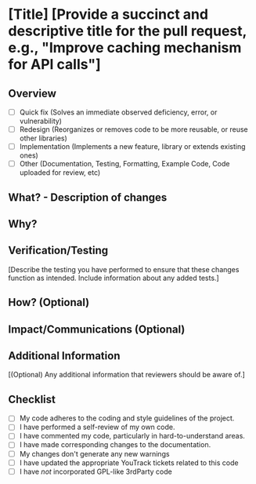# [Title]  [Provide a succinct and descriptive title for the pull request, e.g., "Improve caching mechanism for API calls"]

## Overview

- [ ] Quick fix (Solves an immediate observed deficiency, error, or vulnerability)
- [ ] Redesign (Reorganizes or removes code to be more reusable, or reuse other libraries)
- [ ] Implementation (Implements a new feature, library or extends existing ones)
- [ ] Other (Documentation, Testing, Formatting, Example Code, Code uploaded for review, etc)

## What? - Description of changes

<!-- Explain what changes were made. Add link any related issues. Is this a "Major" or "Minor" change based on <https://semver.org/> terminology? Indicate if this is a Major change. -->
<!-- recommended reading: <https://www.pullrequest.com/blog/writing-a-great-pull-request-description/> -->

## Why?

<!-- Provide a description of why these changes are being made. Include the reasons behind these changes and any relevant context. This is one of the most important sections. The code differences will tell us what changed, but it will not tell us why it needs to change. -->

## Verification/Testing

[Describe the testing you have performed to ensure that these changes function as intended. Include information about any added tests.]

## How? (Optional) 

<!-- Include details of the implementation that aren't necessarily obvious from the code. This could also include links to papers or tutorial used to figure out how to write this code. -->

## Impact/Communications (Optional)

<!-- Discuss the impact of your changes on the project. This might include effects on performance, new dependencies, or changes in behaviour. -->

## Additional Information

[(Optional) Any additional information that reviewers should be aware of.]

## Checklist

- [ ] My code adheres to the coding and style guidelines of the project.
- [ ] I have performed a self-review of my own code.
- [ ] I have commented my code, particularly in hard-to-understand areas.
- [ ] I have made corresponding changes to the documentation.
- [ ] My changes don't generate any new warnings
- [ ] I have updated the appropriate YouTrack tickets related to this code
- [ ] I have *not* incorporated GPL-like 3rdParty code

<!-- (Credit: <https://github.com/pieterherman-dev/PR-Template-Guide/tree/main> - modified internally) -->

